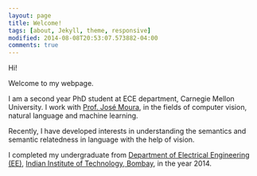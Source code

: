 ```yaml
---
layout: page
title: Welcome!
tags: [about, Jekyll, theme, responsive]
modified: 2014-08-08T20:53:07.573882-04:00
comments: true
---
```


Hi!

Welcome to my webpage.

I am a second year PhD student at ECE department, Carnegie Mellon University. I work with [Prof. Jos&eacute; Moura](http://users.ece.cmu.edu/~moura/), in the fields of computer vision, natural language and machine learning.

Recently, I have developed interests in understanding the semantics and semantic relatedness in language with the help of vision.

I completed my undergraduate from [Department of Electrical Engineering (EE)](www.ee.iitb.ac.in/), [Indian Institute of Technology, Bombay](www.iitb.ac.in), in the year 2014.

